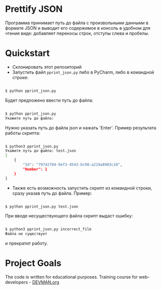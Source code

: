 # Prettify JSON

Программа принимает путь до файла с произвольными данными в формате JSON и выводит его содержимое в консоль в удобном для чтения виде: добавляет переносы строк, отступы слева и пробелы.

# Quickstart

* Склонировать этот репозиторий
* Запустить файл `pprint_json.py` либо в PyCharm, либо в командной строке:
```bash

$ python pprint_json.py

```
Будет предложено ввести путь до файла:
 ```bash
 
$ python pprint_json.py
Укажите путь до файла: 

```
 
Нужно указать путь до файла json и нажать 'Enter'. Пример результата работы скрипта:
```bash

$ python3 pprint_json.py
Укажите путь до файла: test.json
[
    {
        "Id": "79742784-9ef3-4543-bc98-a219a8903c18",
        "Number": 1
    }
]

```

* Также есть возможность запустить скрипт из командной строки, сразу указав путь до файла. Пример:

 ```bash
 
$ python pprint_json.py test.json

```

При вводе несуществующего файла скрипт выдаст ошибку:

```bash

$ python3 pprint_json.py incorrect_file
Файла не существует

```
и прекратит работу.

# Project Goals

The code is written for educational purposes. Training course for web-developers - [DEVMAN.org](https://devman.org)
